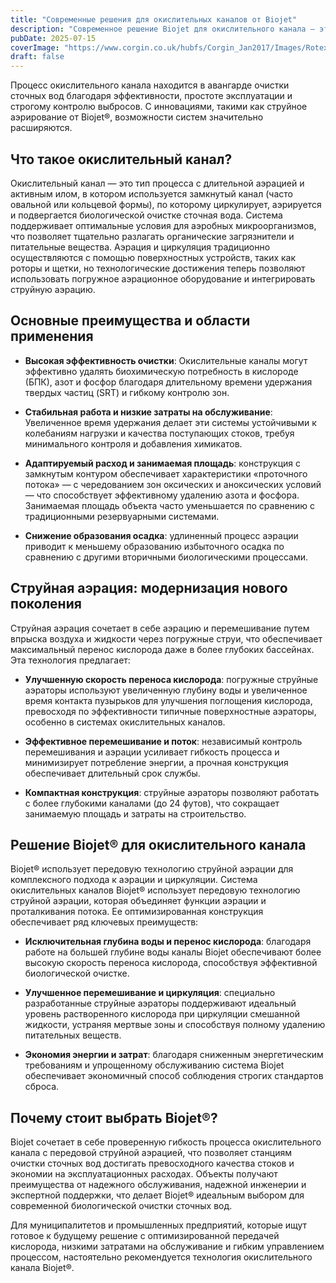 ```yaml
---
title: "Современные решения для окислительных каналов от Biojet"
description: "Современное решение Biojet для окислительного канала — это прорыв в передаче кислорода и контроле потоков благодаря струйному аэрированию."
pubDate: 2025-07-15
coverImage: "https://www.corgin.co.uk/hubfs/Corgin_Jan2017/Images/Rotex-Brush-Aerator-Banner-Image-20-2000x800.jpg"
draft: false
---
```


Процесс окислительного канала находится в авангарде очистки сточных вод благодаря эффективности, простоте эксплуатации и строгому контролю выбросов. С инновациями, такими как струйное аэрирование от Biojet®, возможности систем значительно расширяются.

## Что такое окислительный канал?

Окислительный канал — это тип процесса с длительной аэрацией и активным илом, в котором используется замкнутый канал (часто овальной или кольцевой формы), по которому циркулирует, аэрируется и подвергается биологической очистке сточная вода. Система поддерживает оптимальные условия для аэробных микроорганизмов, что позволяет тщательно разлагать органические загрязнители и питательные вещества. Аэрация и циркуляция традиционно осуществляются с помощью поверхностных устройств, таких как роторы и щетки, но технологические достижения теперь позволяют использовать погружное аэрационное оборудование и интегрировать струйную аэрацию.

## Основные преимущества и области применения

- **Высокая эффективность очистки**: Окислительные каналы могут эффективно удалять биохимическую потребность в кислороде (БПК), азот и фосфор благодаря длительному времени удержания твердых частиц (SRT) и гибкому контролю зон.

- **Стабильная работа и низкие затраты на обслуживание**: Увеличенное время удержания делает эти системы устойчивыми к колебаниям нагрузки и качества поступающих стоков, требуя минимального контроля и добавления химикатов.

- **Адаптируемый расход и занимаемая площадь**: конструкция с замкнутым контуром обеспечивает характеристики «проточного потока» — с чередованием зон оксических и аноксических условий — что способствует эффективному удалению азота и фосфора. Занимаемая площадь объекта часто уменьшается по сравнению с традиционными резервуарными системами.

- **Снижение образования осадка**: удлиненный процесс аэрации приводит к меньшему образованию избыточного осадка по сравнению с другими вторичными биологическими процессами.

## **Струйная аэрация**: модернизация нового поколения

Струйная аэрация сочетает в себе аэрацию и перемешивание путем впрыска воздуха и жидкости через погружные струи, что обеспечивает максимальный перенос кислорода даже в более глубоких бассейнах. Эта технология предлагает:

- **Улучшенную скорость переноса кислорода**: погружные струйные аэраторы используют увеличенную глубину воды и увеличенное время контакта пузырьков для улучшения поглощения кислорода, превосходя по эффективности типичные поверхностные аэраторы, особенно в системах окислительных каналов.

- **Эффективное перемешивание и поток**: независимый контроль перемешивания и аэрации усиливает гибкость процесса и минимизирует потребление энергии, а прочная конструкция обеспечивает длительный срок службы.

- **Компактная конструкция**: струйные аэраторы позволяют работать с более глубокими каналами (до 24 футов), что сокращает занимаемую площадь и затраты на строительство.

## Решение Biojet® для окислительного канала

Biojet® использует передовую технологию струйной аэрации для комплексного подхода к аэрации и циркуляции. Система окислительных каналов Biojet® использует передовую технологию струйной аэрации, которая объединяет функции аэрации и проталкивания потока. Ее оптимизированная конструкция обеспечивает ряд ключевых преимуществ:

- **Исключительная глубина воды и перенос кислорода**: благодаря работе на большей глубине воды каналы Biojet обеспечивают более высокую скорость переноса кислорода, способствуя эффективной биологической очистке.

- **Улучшенное перемешивание и циркуляция**: специально разработанные струйные аэраторы поддерживают идеальный уровень растворенного кислорода при циркуляции смешанной жидкости, устраняя мертвые зоны и способствуя полному удалению питательных веществ.

- **Экономия энергии и затрат**: благодаря сниженным энергетическим требованиям и упрощенному обслуживанию система Biojet обеспечивает экономичный способ соблюдения строгих стандартов сброса.

## Почему стоит выбрать Biojet®?

Biojet сочетает в себе проверенную гибкость процесса окислительного канала с передовой струйной аэрацией, что позволяет станциям очистки сточных вод достигать превосходного качества стоков и экономии на эксплуатационных расходах. Объекты получают преимущества от надежного обслуживания, надежной инженерии и экспертной поддержки, что делает Biojet® идеальным выбором для современной биологической очистки сточных вод.

Для муниципалитетов и промышленных предприятий, которые ищут готовое к будущему решение с оптимизированной передачей кислорода, низкими затратами на обслуживание и гибким управлением процессом, настоятельно рекомендуется технология окислительного канала Biojet®.

